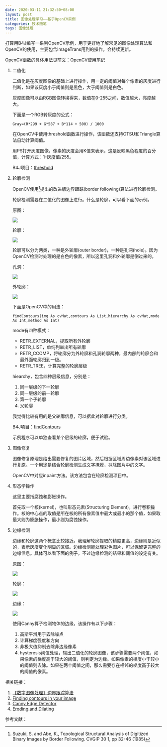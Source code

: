 ```yaml
---
date: 2020-03-11 21:32:50+08:00
layout: post
title: 图像处理学习——基于OpenCV实例
categories: 技术随笔
tags: 图像处理
---
```


打算用B4J编写一系列OpenCV示例，用于更好地了解常见的图像处理算法和OpenCV的使用，主要包含ImageTrans用到的操作，会持续更新。

OpenCV函数的具体用法见前文：[OpenCV使用笔记](/opencv/)

1. 二值化

	二值化是在灰度图像的基础上进行操作，用一定的阈值对每个像素的灰度进行判断，如果该灰度小于阈值则是黑色，大于阈值则是白色。

	灰度图像可以由RGB图像转换得来，数值在0-255之间，数值越大，亮度越大。

	下面是一个RGB转灰度的公式：

	`Gray=(R*299 + G*587 + B*114 + 500) / 1000`

	在OpenCV中使用threshold函数进行操作，该函数还支持OTSU和Triangle算法自动计算阈值。

	用PS打开灰度图像，像素的灰度会用K值来表示，这是反映黑色程度的百分值，计算方式：1-灰度值/255。

	B4J项目：[threshold](https://github.com/xulihang/opencv_examples/tree/master/threshold)

2. 轮廓检测

	OpenCV使用[^suzuki]提出的改进版边界跟踪(border following)算法进行轮廓检测。

	轮廓检测需要在二值化的图像上进行。什么是轮廓，可以看下面的示例。

	原图：

	![](/album/opencv/cup.jpg)

	轮廓：

	![](/album/opencv/cup_contours.jpg)

	轮廓可以分为两类，一种是外轮廓(outer border)，一种是孔洞(hole)。因为OpenCV检测时处理的是白色的像素，所以这里孔洞和外轮廓是倒过来的。

	孔洞：

	![](/album/opencv/cup_outer_border.jpg)

	外轮廓：

	![](/album/opencv/cup_hole.jpg)

	下面是OpenCV中的用法：

	`findContours(img As cvMat,contours As List,hierarchy As cvMat,mode As Int,method As Int)`

	mode有四种模式：

	* RETR_EXTERNAL，提取所有外轮廓
	* RETR_LIST，单纯列举出所有轮廓
	* RETR_CCOMP，将轮廓分为外轮廓和孔洞轮廓两种，最内部的轮廓会和最外面轮廓归到一级。
	* RETR_TREE，计算完整的轮廓层级
	
	hiearchy，包含四种层级信息，分别是：
	
	1. 同一层级的下一轮廓
	2. 同一层级的前一轮廓
	3. 第一个子轮廓
	4. 父轮廓
	
	我觉得比较有用的是父轮廓信息，可以据此对轮廓进行分类。
	

	B4J项目：[findContours](https://github.com/xulihang/opencv_examples/tree/master/findContours)

	示例程序可以单独查看某个层级的轮廓，便于试验。

3. 图像修复

	图像修复原理是给出需要修复的图片区域，然后根据区域周边像素对该区域进行复原。一个用途是结合轮廓检测生成文字掩膜，抹除图片中的文字。
	
	OpenCV中对应inpaint方法。该方法包含在轮廓检测项目中。
	
4. 形态学操作

	这里主要指腐蚀和膨胀操作。

	首先取一个核(kernel)，也叫形态元素(Structuring Element)，进行卷积操作。核的中心点的取值是所在核的所有像素值中最大或最小的那个值，如果取最大则为膨胀操作，最小则为腐蚀操作。

5. 边缘检测

	边缘和轮廓这两个概念比较接近。我理解轮廓提取的精度更高，边缘则是近似的，表示灰度变化明显的区域。边缘检测能处理彩色图片，可以保留更完整的边缘信息。具体可以看下面的例子，不过边缘检测的结果和阈值的设定有关。

	原图：

	![](/album/opencv/text.png)

	轮廓：

	![](/album/opencv/text_contours.jpg)

	边缘：

	![](/album/opencv/text_canny.jpg)

	使用Canny算子检测物体的边缘，该操作有以下步骤：

	1. 高斯平滑用于去除噪点
	2. 计算梯度强度和方向
	3. 非极大值抑制去除非边缘像素
	4. hysteresis阈值处理，输出二值化的轮廓图像，该步骤需要两个阈值，如果像素的梯度高于较大的阈值，则判定为边缘。如果像素的梯度小于较小的阈值则去除。如果在两个阈值之间，那么需要存在相邻的梯度高于较大的阈值的像素。



	
相关链接：

1. [【数字图像处理】边界跟踪算法 ](https://www.cnblogs.com/-wenli/p/11719012.html)
2. [Finding contours in your image](https://docs.opencv.org/2.4/doc/tutorials/imgproc/shapedescriptors/find_contours/find_contours.html)
3. [Canny Edge Detector](https://docs.opencv.org/2.4/doc/tutorials/imgproc/imgtrans/canny_detector/canny_detector.html)
4. [Eroding and Dilating](https://docs.opencv.org/2.4/doc/tutorials/imgproc/erosion_dilatation/erosion_dilatation.html)

参考文献：

[^suzuki]: Suzuki, S. and Abe, K., Topological Structural Analysis of Digitized Binary Images by Border Following. CVGIP 30 1, pp 32-46 (1985)

